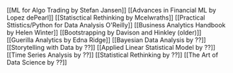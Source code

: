 [[ML for Algo Trading by Stefan Jansen]]
[[Advances in Financial ML  by Lopez dePearl]]
[[Statisctical Rethinking by Mcelwraths]]
[[Practical Sttistics/Python for Data Analysis O'Reilly]]
[[Business Analytics Handbook by Helen Winter]]
[[Bootstrapping by Davison and Hinkley (older)]]
[[Guerilla Analytics by Edna Ridge]]
[[Bayesian Data Analysis by ??]]
[[Storytelling with Data  by ??]]
[[Applied Linear Statistical Model by ??]]
[[Time Series Analysis by ??]]
[[Statistical Rethinking by ??]]
[[The Art of Data Science by ??]]
